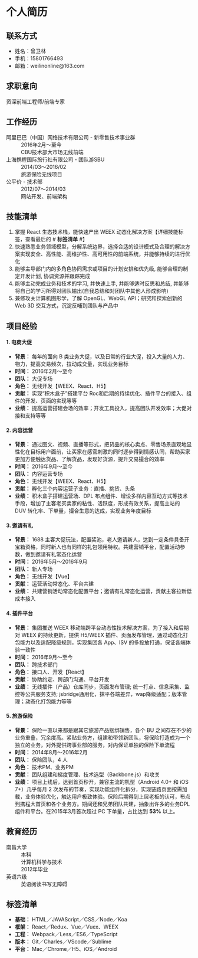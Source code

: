 <head>
<meta name="viewport" content="width=device-width, initial-scale=1, maximum-scale=1, user-scalable=no" />
</head>

<style type="text/css">
  .markdown-body {
    padding-left: 10px;
    padding-right: 10px;
  }

  .markdown-body h1 {
    text-align: center;
  }

  /*.markdown-body dl {
    padding-left: 2em;
  }

  .markdown-body dl:before {

  }*/

  .markdown-body dl dt {
    font-style: normal;
  }

  .markdown-body dl dd {
    margin-bottom: 0;
  }
</style>

# 个人简历

## 联系方式
<ul>
  <li>
    <label for="name">姓名：</label>曾卫林
  </li>
  <li>
    <label for="phone">手机：</label>15801766493
  </li>
  <li>
    <label for="email">邮箱：</label>weilinonline@163.com
  </li>
  <li hidden>
    <label for="blog">主站：</label>www.weilin.design【coming soon】
  </li>
</ul>

## 求职意向
资深前端工程师/前端专家

## 工作经历
<dl>
  <dt>阿里巴巴（中国）网络技术有限公司 - 新零售技术事业群</dt>
  <dd>2016年2月～至今</dd>
  <dd>CBU技术部大市场无线前端</dd>
  <dt>上海携程国际旅行社有限公司 - 团队游SBU</dt>
  <dd>2014/03～2016/02</dd>
  <dd>旅游保险无线项目</dd>
  <dt>公平价 - 技术部</dt>
  <dd>2012/07～2014/03</dd>
  <dd>网站开发、前端架构</dd>
</dl>

## 技能清单
1. 掌握 React 生态技术栈，能快速产出 WEEX 动态化解决方案【详细技能标签，查看最后的 # <b>标签清单</b> #】
2. 快速熟悉业务领域模型，分解系统边界，选择合适的设计模式及合理的解决方案实现安全、高性能、高维护性、高可用性的前端系统，并能够持续的进行优化
3. 能够主导部门内的多角色协同需求或项目的计划安排和优先级, 能够合理的制定开发计划, 协调资源并跟踪完成
4. 能够主动完成业务和技术的学习, 并快速上手, 并能够适时反思和总结, 并能够将自己的学习所得对团队输出(自我总结和对团队中其他人形成影响)
5. 兼修攻关计算机图形学，了解 OpenGL、WebGL API；研究和探索创新的 Web 3D 交互方式，沉淀反哺到团队与产品中

## 项目经验
#### 1. 电商大促

  * **背景：** 每年的面向 B 类业务大促，以及日常的行业大促，投入大量的人力、物力，提高交易频次，拉动成交量，实现业务目标
  * **时间：** 2016年2月～至今
  * **团队：** 大促专场
  * **角色：** 无线开发【WEEX、React、H5】
  * **贡献：** 实现“积木盒子”搭建平台 Roc和后期的持续优化、插件平台的接入、组件的开发、页面的实现等等
  * **业绩：** 提高运营搭建会场的效率；开发工具投入，提高团队开发效率；大促对接和支持等等

#### 2. 内容运营

  * **背景：** 通过图文、视频、直播等形式，把货品的核心卖点、零售场景直观地显性化在目标用户面前，让买家在感官刺激的同时逐步得到情感认同，帮助买家更加方便触达货品、了解货品，发现好货源，提升交易撮合的效率
  * **时间：** 2016年9月～至今
  * **团队：** 内容运营专场
  * **角色：** 无线开发【WEEX、React、H5】
  * **贡献：** 孵化三个内容运营子业务：直播、挑货、头条
  * **业绩：** 积木盒子搭建运营场、DPL 布点组件、增设多样内容互动方式等技术手段，增加了主客老买卖家的粘性、活跃度，形成有效关系，提高主站的 DUV 转化率、下单量，撮合生意的达成，实现业务年度目标

#### 3. 邀请有礼

  * **背景：** 1688 主客大促玩法，配置奖池，老人邀请新人，达到一定条件具备开宝箱资格，同时新人也有同样的礼包领用特权。共建营销平台，配置活动参数，做到邀请有礼常态化运营
  * **时间：** 2016年5月～2016年9月
  * **团队：** 新人专场
  * **角色：** 无线开发【Vue】
  * **贡献：** 运营活动常态化、平台共建
  * **业绩：** 共建营销活动常态化配置平台；邀请有礼常态化运营，贡献主客拉新低成本接入

#### 4. 插件平台

  * **背景：** 集团推送 WEEX 移动端跨平台动态性技术解决方案，为了接入和后期对 WEEX 的持续更新，提供 H5/WEEX 插件、页面发布管理，通过动态化打包能力以及适配降级规则，实现集团各 App、ISV 的多投放打通，保证各端体验一致性
  * **时间：** 2016年9月～至今
  * **团队：** 跨技术部门
  * **角色：** 接口人、开发【React】
  * **贡献：** 协助约定、跨部门沟通、平台开发
  * **业绩：** 无线插件（产品）仓库同步，页面发布管理; 统一打点、信息采集、监控等公共服务支持; jsbridge通用化，抹平各端差异，wap降级适配；版本管理；动态化打包能力等等

#### 5. 旅游保险

  * **背景：** 保险一直以来都是跟其它旅游产品捆绑销售，各个 BU 之间存在不少的业务重叠，冗余度高。紧贴业务方，组建和带领新团队，将保险打造成为一个独立的业务，对外提供跨事业部的服务，对内保证单独的保险下单流程
  * **时间：** 2014年8月～2016年2月
  * **团队：** 保险团队，4 人
  * **角色：** 技术PM、业务PM
  * **贡献：** 团队组建和梯度管理、技术选型（Backbone.js）和攻关
  * **业绩：** 项目上线后，达到首页秒开，兼容主流的机型（Android 4.0+ 和 iOS 7+）几乎每月 2 次发布的节奏，实现功能组件化拆分，实现链路页面按需加载，业务体验优化，触达用户极致体验。保险后期得到上层老板的认可，布点到携程大首页和各个业务方。期间还和兄弟团队共建，抽象出许多的业务DPL组件和平台。在2015年3月首次超过 PC 下单量，占比达到 **53%** 以上。

## 教育经历
<dl>
  <dt>南昌大学</dt>
  <dd>本科</dd>
  <dd>计算机科学与技术</dd>
  <dd>2012年毕业</dd>
  <dt>英语六级</dt>
  <dd>英语阅读书写无障碍</dd>
</dl>

## 标签清单
* **基础：** HTML／JAVAScript／CSS／Node／Koa
* **框架：** React／Redux、Vue／Vuex、WEEX
* **工程：** Webpack／Less／ES6／TypeScript
* **版本：** Git／Charles／VScode／Sublime
* **平台：** Mac／Chrome／H5、iOS／Android
